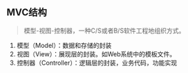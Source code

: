 ## MVC结构
>模型-视图-控制器，一种C/S或者B/S软件工程地组织方式。

1. 模型（Model）：数据和存储的封装
2. 视图（View）：展现层的封装。如Web系统中的模板文件。
3. 控制器（Controller）：逻辑层的封装，业务代码，功能实现